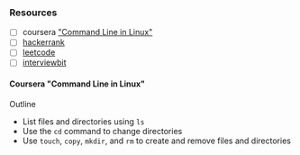 ### Resources
- [ ] coursera ["Command Line in Linux"](https://www.coursera.org/learn/command-line-linux/supplement/MhGNK/project-based-course-overview)
- [ ] [hackerrank](https://www.hackerrank.com/domains/shell)
- [ ] [leetcode](https://leetcode.com/problemset/shell/)
- [ ] [interviewbit](https://www.interviewbit.com/courses/shell/)

#### Coursera "Command Line in Linux"
Outline
- List files and directories using `ls`    
- Use the `cd` command to change directories
- Use `touch`, `copy`, `mkdir`, and `rm` to create and remove files and directories    